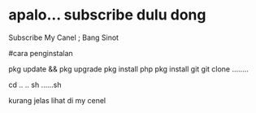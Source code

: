 #  apalo... subscribe dulu dong

Subscribe My Canel ; Bang Sinot

#cara penginstalan

pkg update && pkg upgrade
pkg install php
pkg install git
git clone ........

cd ..  ..
sh ......sh

kurang jelas lihat di my cenel